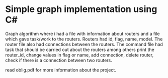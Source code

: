 # Simple graph implementation using C#

Graph algorithm where i had a file with information about routers and a file which gave task/work to the routers. Routers had id, flag, name, model. The router file also had connections between the routers. The command file had task that should be carried out about the routers among others print the router_id, change values in flag or name, add connection, delete router, check if there is a connection between two routers. 


read oblig.pdf for more information about the project. 
